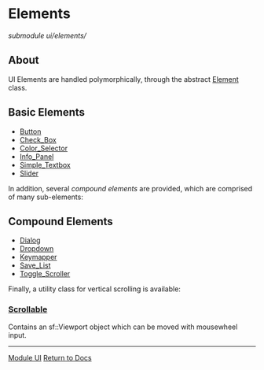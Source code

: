 # Elements
*submodule*
*ui/elements/*

## About
UI Elements are handled polymorphically, through the abstract [Element](element.md) class.

## Basic Elements
- [Button](button.md)
- [Check_Box](check_box.md)
- [Color_Selector](color_selector.md)
- [Info_Panel](info_panel.md)
- [Simple_Textbox](simple_textbox.md)
- [Slider](slider.md)

In addition, several *compound elements* are provided, which are comprised of many sub-elements:
## Compound Elements
- [Dialog](dialog.md)
- [Dropdown](dropdown.md)
- [Keymapper](keymapper.md)
- [Save_List](save_list.md)
- [Toggle_Scroller](toggle_scroller.md)

Finally, a utility class for vertical scrolling is available:
### [Scrollable](scrollable.md)
Contains an sf::Viewport object which can be moved with mousewheel input.

---

[Module UI](../ui.md)
[Return to Docs](../../docs.md)